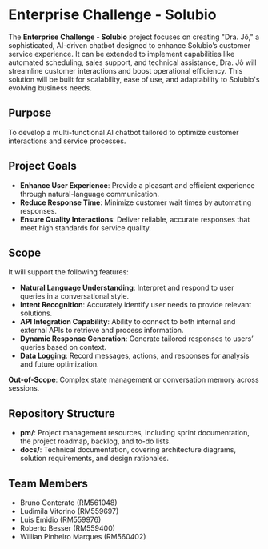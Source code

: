 # Enterprise Challenge - Solubio

The **Enterprise Challenge - Solubio** project focuses on creating "Dra. Jô," a sophisticated, AI-driven chatbot designed to enhance Solubio’s customer service experience. It can be extended to implement capabilities like automated scheduling, sales support, and technical assistance, Dra. Jô will streamline customer interactions and boost operational efficiency. This solution will be built for scalability, ease of use, and adaptability to Solubio's evolving business needs.

## Purpose

To develop a multi-functional AI chatbot tailored to optimize customer interactions and service processes.

## Project Goals

- **Enhance User Experience**: Provide a pleasant and efficient experience through natural-language communication.
- **Reduce Response Time**: Minimize customer wait times by automating responses.
- **Ensure Quality Interactions**: Deliver reliable, accurate responses that meet high standards for service quality.

## Scope

It will support the following features:

- **Natural Language Understanding**: Interpret and respond to user queries in a conversational style.
- **Intent Recognition**: Accurately identify user needs to provide relevant solutions.
- **API Integration Capability**: Ability to connect to both internal and external APIs to retrieve and process information.
- **Dynamic Response Generation**: Generate tailored responses to users’ queries based on context.
- **Data Logging**: Record messages, actions, and responses for analysis and future optimization.

**Out-of-Scope**: Complex state management or conversation memory across sessions.

## Repository Structure

- **pm/**: Project management resources, including sprint documentation, the project roadmap, backlog, and to-do lists.
- **docs/**: Technical documentation, covering architecture diagrams, solution requirements, and design rationales.

## Team Members
- Bruno Conterato (RM561048)
- Ludimila Vitorino (RM559697)
- Luis Emidio (RM559976)
- Roberto Besser (RM559400)
- Willian Pinheiro Marques (RM560402)
